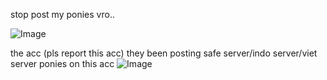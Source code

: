 stop post my ponies vro.. 

![Image](https://github.com/user-attachments/assets/a7b8a0cd-7f40-4449-9ac7-d2a2a6990a15) 

the acc (pls report this acc)
they been posting safe server/indo server/viet server ponies on this acc
![Image](https://github.com/user-attachments/assets/a0bcb44a-ad2c-4ade-bff6-848cafdfa299)
